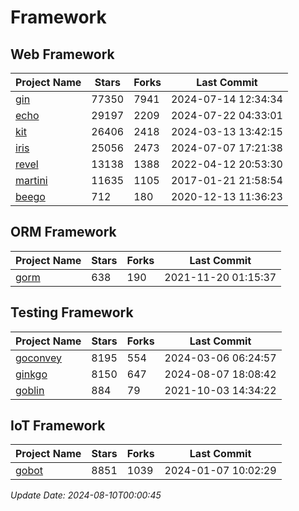 # Framework

## Web Framework
| Project Name | Stars | Forks | Last Commit |
| ------------ | ----- | ----- | ----------- |
| [gin](https://github.com/gin-gonic/gin) | 77350 | 7941 | 2024-07-14 12:34:34 |
| [echo](https://github.com/labstack/echo) | 29197 | 2209 | 2024-07-22 04:33:01 |
| [kit](https://github.com/go-kit/kit) | 26406 | 2418 | 2024-03-13 13:42:15 |
| [iris](https://github.com/kataras/iris) | 25056 | 2473 | 2024-07-07 17:21:38 |
| [revel](https://github.com/revel/revel) | 13138 | 1388 | 2022-04-12 20:53:30 |
| [martini](https://github.com/go-martini/martini) | 11635 | 1105 | 2017-01-21 21:58:54 |
| [beego](https://github.com/astaxie/beego) | 712 | 180 | 2020-12-13 11:36:23 |

## ORM Framework
| Project Name | Stars | Forks | Last Commit |
| ------------ | ----- | ----- | ----------- |
| [gorm](https://github.com/jinzhu/gorm) | 638 | 190 | 2021-11-20 01:15:37 |

## Testing Framework
| Project Name | Stars | Forks | Last Commit |
| ------------ | ----- | ----- | ----------- |
| [goconvey](https://github.com/smartystreets/goconvey) | 8195 | 554 | 2024-03-06 06:24:57 |
| [ginkgo](https://github.com/onsi/ginkgo) | 8150 | 647 | 2024-08-07 18:08:42 |
| [goblin](https://github.com/franela/goblin) | 884 | 79 | 2021-10-03 14:34:22 |

## IoT Framework
| Project Name | Stars | Forks | Last Commit |
| ------------ | ----- | ----- | ----------- |
| [gobot](https://github.com/hybridgroup/gobot) | 8851 | 1039 | 2024-01-07 10:02:29 |

*Update Date: 2024-08-10T00:00:45*